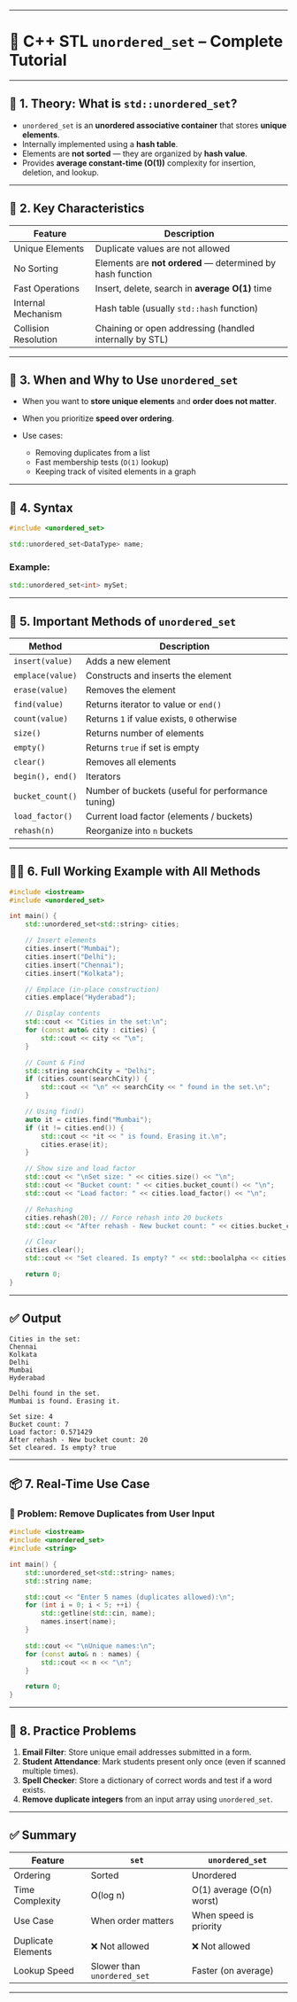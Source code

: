 
---

# 🧭 C++ STL `unordered_set` – Complete Tutorial

---

## 📘 1. Theory: What is `std::unordered_set`?

* `unordered_set` is an **unordered associative container** that stores **unique elements**.
* Internally implemented using a **hash table**.
* Elements are **not sorted** — they are organized by **hash value**.
* Provides **average constant-time (O(1))** complexity for insertion, deletion, and lookup.

---

## 📌 2. Key Characteristics

| Feature              | Description                                                |
| -------------------- | ---------------------------------------------------------- |
| Unique Elements      | Duplicate values are not allowed                           |
| No Sorting           | Elements are **not ordered** — determined by hash function |
| Fast Operations      | Insert, delete, search in **average O(1)** time            |
| Internal Mechanism   | Hash table (usually `std::hash` function)                  |
| Collision Resolution | Chaining or open addressing (handled internally by STL)    |

---

## 🎯 3. When and Why to Use `unordered_set`

* When you want to **store unique elements** and **order does not matter**.
* When you prioritize **speed over ordering**.
* Use cases:

  * Removing duplicates from a list
  * Fast membership tests (`O(1)` lookup)
  * Keeping track of visited elements in a graph

---

## 🧪 4. Syntax

```cpp
#include <unordered_set>

std::unordered_set<DataType> name;
```

### Example:

```cpp
std::unordered_set<int> mySet;
```

---

## 🔧 5. Important Methods of `unordered_set`

| Method           | Description                                       |
| ---------------- | ------------------------------------------------- |
| `insert(value)`  | Adds a new element                                |
| `emplace(value)` | Constructs and inserts the element                |
| `erase(value)`   | Removes the element                               |
| `find(value)`    | Returns iterator to value or `end()`              |
| `count(value)`   | Returns `1` if value exists, `0` otherwise        |
| `size()`         | Returns number of elements                        |
| `empty()`        | Returns `true` if set is empty                    |
| `clear()`        | Removes all elements                              |
| `begin(), end()` | Iterators                                         |
| `bucket_count()` | Number of buckets (useful for performance tuning) |
| `load_factor()`  | Current load factor (elements / buckets)          |
| `rehash(n)`      | Reorganize into `n` buckets                       |

---

## 👨‍💻 6. Full Working Example with All Methods

```cpp
#include <iostream>
#include <unordered_set>

int main() {
    std::unordered_set<std::string> cities;

    // Insert elements
    cities.insert("Mumbai");
    cities.insert("Delhi");
    cities.insert("Chennai");
    cities.insert("Kolkata");

    // Emplace (in-place construction)
    cities.emplace("Hyderabad");

    // Display contents
    std::cout << "Cities in the set:\n";
    for (const auto& city : cities) {
        std::cout << city << "\n";
    }

    // Count & Find
    std::string searchCity = "Delhi";
    if (cities.count(searchCity)) {
        std::cout << "\n" << searchCity << " found in the set.\n";
    }

    // Using find()
    auto it = cities.find("Mumbai");
    if (it != cities.end()) {
        std::cout << *it << " is found. Erasing it.\n";
        cities.erase(it);
    }

    // Show size and load factor
    std::cout << "\nSet size: " << cities.size() << "\n";
    std::cout << "Bucket count: " << cities.bucket_count() << "\n";
    std::cout << "Load factor: " << cities.load_factor() << "\n";

    // Rehashing
    cities.rehash(20); // Force rehash into 20 buckets
    std::cout << "After rehash - New bucket count: " << cities.bucket_count() << "\n";

    // Clear
    cities.clear();
    std::cout << "Set cleared. Is empty? " << std::boolalpha << cities.empty() << "\n";

    return 0;
}
```

---

## ✅ Output

```
Cities in the set:
Chennai
Kolkata
Delhi
Mumbai
Hyderabad

Delhi found in the set.
Mumbai is found. Erasing it.

Set size: 4
Bucket count: 7
Load factor: 0.571429
After rehash - New bucket count: 20
Set cleared. Is empty? true
```

---

## 📦 7. Real-Time Use Case

### 🎯 Problem: Remove Duplicates from User Input

```cpp
#include <iostream>
#include <unordered_set>
#include <string>

int main() {
    std::unordered_set<std::string> names;
    std::string name;

    std::cout << "Enter 5 names (duplicates allowed):\n";
    for (int i = 0; i < 5; ++i) {
        std::getline(std::cin, name);
        names.insert(name);
    }

    std::cout << "\nUnique names:\n";
    for (const auto& n : names) {
        std::cout << n << "\n";
    }

    return 0;
}
```

---

## 🧠 8. Practice Problems

1. **Email Filter**: Store unique email addresses submitted in a form.
2. **Student Attendance**: Mark students present only once (even if scanned multiple times).
3. **Spell Checker**: Store a dictionary of correct words and test if a word exists.
4. **Remove duplicate integers** from an input array using `unordered_set`.

---

## ✅ Summary

| Feature            | `set`                       | `unordered_set`           |
| ------------------ | --------------------------- | ------------------------- |
| Ordering           | Sorted                      | Unordered                 |
| Time Complexity    | O(log n)                    | O(1) average (O(n) worst) |
| Use Case           | When order matters          | When speed is priority    |
| Duplicate Elements | ❌ Not allowed               | ❌ Not allowed             |
| Lookup Speed       | Slower than `unordered_set` | Faster (on average)       |

---

